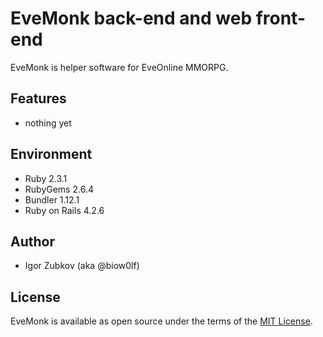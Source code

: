 # EveMonk back-end and web front-end

EveMonk is helper software for EveOnline MMORPG.

## Features

* nothing yet

## Environment

* Ruby 2.3.1
* RubyGems 2.6.4
* Bundler 1.12.1
* Ruby on Rails 4.2.6

## Author

* Igor Zubkov (aka @biow0lf)

## License

EveMonk is available as open source under the terms of the [MIT License](http://opensource.org/licenses/MIT).
